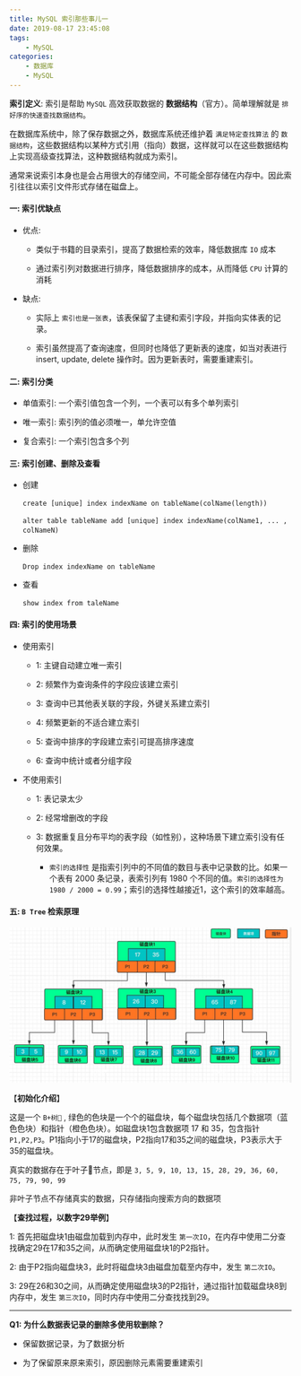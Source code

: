 ```yaml
---
title: MySQL 索引那些事儿一
date: 2019-08-17 23:45:08
tags:
    - MySQL
categories:
    - 数据库
    - MySQL
---
```


**索引定义**: 索引是帮助 `MySQL` 高效获取数据的 **数据结构**（官方）。简单理解就是 `排好序的快速查找数据结构`。

<!--more-->

在数据库系统中，除了保存数据之外，数据库系统还维护着 `满足特定查找算法` 的 `数据结构`，这些数据结构以某种方式引用（指向）数据，这样就可以在这些数据结构上实现高级查找算法，这种数据结构就成为索引。

通常来说索引本身也是会占用很大的存储空间，不可能全部存储在内存中。因此索引往往以索引文件形式存储在磁盘上。


#### 一: 索引优缺点

- 优点:

    - 类似于书籍的目录索引，提高了数据检索的效率，降低数据库 `IO` 成本

    - 通过索引列对数据进行排序，降低数据排序的成本，从而降低 `CPU` 计算的消耗

- 缺点:

    - 实际上 `索引也是一张表`，该表保留了主键和索引字段，并指向实体表的记录。

    - 索引虽然提高了查询速度，但同时也降低了更新表的速度，如当对表进行 insert, update, delete 操作时。因为更新表时，需要重建索引。


#### 二: 索引分类

- 单值索引: 一个索引值包含一个列，一个表可以有多个单列索引

- 唯一索引: 索引列的值必须唯一，单允许空值

- 复合索引: 一个索引包含多个列


#### 三: 索引创建、删除及查看

- 创建

    `create [unique] index indexName on tableName(colName(length))`

    `alter table tableName add [unique] index indexName(colName1, ... , colNameN)`

- 删除

    `Drop index indexName on tableName`

- 查看

    `show index from taleName`


#### 四: 索引的使用场景

- 使用索引

    - 1: 主键自动建立唯一索引

    - 2: 频繁作为查询条件的字段应该建立索引

    - 3: 查询中已其他表关联的字段，外键关系建立索引

    - 4: 频繁更新的不适合建立索引

    - 5: 查询中排序的字段建立索引可提高排序速度

    - 6: 查询中统计或者分组字段


- 不使用索引

    - 1: 表记录太少

    - 2: 经常增删改的字段

    - 3: 数据重复且分布平均的表字段（如性别），这种场景下建立索引没有任何效果。

        - `索引的选择性` 是指索引列中的不同值的数目与表中记录数的比。如果一个表有 2000 条记录，表索引列有 1980 个不同的值。`索引的选择性为 1980 / 2000 = 0.99`；索引的选择性越接近1，这个索引的效率越高。


#### 五: `B Tree` 检索原理

![6-MySQL Btree检索原理](/images/blog/201908/6-MySQL-Btree检索原理.jpeg)

【**初始化介绍**】

这是一个 `B+树🌲` , 绿色的色块是一个个的磁盘块，每个磁盘块包括几个数据项（蓝色色块）和指针（橙色色块）。如磁盘块1包含数据项 17 和 35，包含指针 `P1,P2,P3`。P1指向小于17的磁盘块，P2指向17和35之间的磁盘块，P3表示大于35的磁盘块。

真实的数据存在于叶子🍃节点，即是 `3, 5, 9, 10, 13, 15, 28, 29, 36, 60, 75, 79, 90, 99`

非叶子节点不存储真实的数据，只存储指向搜索方向的数据项

【**查找过程，以数字29举例**】

1: 首先把磁盘块1由磁盘加载到内存中，此时发生 `第一次IO`，在内存中使用二分查找确定29在17和35之间，从而确定使用磁盘块1的P2指针。

2: 由于P2指向磁盘块3，此时将磁盘块3由磁盘加载至内存中，发生 `第二次IO`。

3: 29在26和30之间，从而确定使用磁盘块3的P2指针，通过指针加载磁盘块8到内存中，发生 `第三次IO`，同时内存中使用二分查找找到29。

--------

**Q1: 为什么数据表记录的删除多使用软删除？**

- 保留数据记录，为了数据分析

- 为了保留原来原来索引，原因删除元素需要重建索引

<!--more-->
